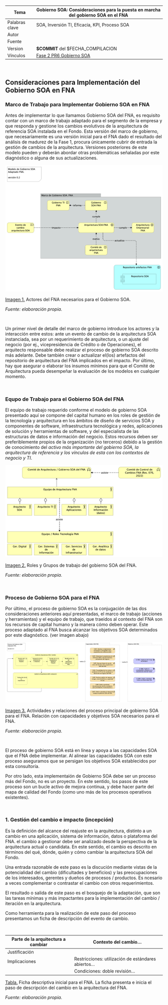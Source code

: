 |Tema            |Gobierno SOA: **Consideraciones para la puesta en marcha del gobierno SOA en el FNA** |
|----------------|---------------------------------------------------|
|Palabras clave  |SOA, Inversión TI, Eficacia, KPI, Proceso SOA|
|Autor           ||
|Fuente          ||
|Version         |**$COMMIT** del $FECHA_COMPILACION|
|Vínculos        |[Fase 2 PR6 Gobierno SOA](N03a%a20Vsta%20aSegenta%20SOA%20FNA.md)|

<br>

## Consideraciones para Implementación del Gobierno SOA en FNA


### Marco de Trabajo para Implementar Gobierno SOA en FNA
Antes de implementar lo que llamamos Gobierno SOA del FNA, es requisito contar con un marco de trabajo adaptado para el segmento de la empresa y que responda y gestione los cambios evolutivos de la arquitectura de referencia SOA instalada en el Fondo. Esta versión del marco de gobierno, que necesariamente es una versión inicial para el FNA dado el resultado del análisis de madurez de la Fase 1, procura únicamente cubrir de entrada la gestión de cambios de la arquitectura. Versiones posteriores de este modelo pueden y deberán abordar otras problemáticas señaladas por este diagnóstico o alguna de sus actualizaciones.

![](images/modelo-gob.png)

[Imagen 1.]() Actores del FNA necesarios para el Gobierno SOA.

_Fuente: elaboración propia._

<br>

Un primer nivel de detalle del marco de gobierno introduce los actores y la interacción entre estos: ante un evento de cambio de la arquitectura SOA instanciada, sea por un requerimiento de arquitectura, o un ajuste del negocio (por ej., vicepresidencia de Crédito o de Operaciones), el arquitecto responsable debe realizar el proceso de gobierno SOA descrito más adelante. Debe también crear o actualizar el(los) artefactos del repositorio de arquitectura del FNA implicados en el impacto. Por último, hay que asegurar o elaborar los insumos mínimos para que el Comité de Arquitectura pueda desempeñar la evaluación de los modelos en cualquier momento.

<br>

### Equpo de Trabajo para el Gobierno SOA del FNA
El equipo de trabajo requerido conforme el modelo de gobierno SOA presentado aquí se compone del capital humano en los roles de gestión de la tecnología y arquitectura en los ámbitos de diseño de servicios SOA y componentes de software, infraestructura tecnológica y redes, aplicaciones de solución y herramientas de software, y del especialista de las estructuras de datos e información del negocio. Estos recursos deben ser preferiblemente propios de la organización (no terceros) debido a la gestión de conocimiento del _activo más importante del gobierno SOA, la arquitectura de referencia y los vínculos de esta con los contextos de negocio y TI_.

![](images/equipo-gob.png)

[Imagen 2.]() Roles y Grupos de trabajo del gobierno SOA del FNA.

_Fuente: elaboración propia._

<br>

### Proceso de Gobierno SOA para el FNA
Por último, el proceso de gobierno SOA es la conjugación de las dos consideraciones anteriores aquí presentadas, el marco de trabajo (acciones y herramientas) y el equipo de trabajo, que traeidos al contexto del FNA son los recursos de capital humano y la manera cómo deben operar. Este proceso adaptado al FNA busca alcanzar los objetivos SOA determinados por este diagnóstico. (ver imagen abajo)

![](images/proceso-gob.png)

[Imagen 3.]() Actividades y relaciones del proceso principal de gobierno SOA para el FNA. Relación con capacidades y objetivos SOA necesarios para el FNA.

_Fuente: elaboración propia._

<br>

El proceso de gobierno SOA está en línea y apoya a las capacidades SOA que el FNA debe implementar. Al alinear las capacidades SOA con este proceso aseguramos que se persigan los objetivos SOA establecidos por esta consultoría.

Por otro lado, esta implementaión de Gobierno SOA debe ser un proceso más del Fondo, no es un proyecto. En este sentido, los pasos de este proceso son un bucle activo de mejora continua, y debe hacer parte del mapa de calidad del Fondo (como uno más de los procesos operativos existentes).

<br>

### 1. Gestión del cambio e impacto (incepción)
Es la definición del alcance del reajuste en la arquitectura, distinto a un cambio en una aplicación, sistema de información, datos o plataforma del FNA. el cambio a gestionar debe ser analizado desde la perspectiva de la arquitectura actual o candidata. En este sentido, el cambio es descrito en términos del qué, dónde, quién y cómo cambiar la arquitectura SOA del Fondo.

Una entrada razonable de este paso es la discución mediante vistas de la potencialidad del cambio (dificultades y beneficios) y las preocupaciones de los interesados, gerentes y dueños de procesos / productos. Es ncesario a veces complementar o contrastar el cambio con otros requerimientos.

El resultado o salida de este paso es el bosquejo de la adaptación, que son las tareas mínimas y más impactantes para la implementación del cambio / iteración en la arquitectura.

Como herramienta para la realización de este paso del proceso presentamos un ficha de descripción del evento de cambio.

<br>

| Parte de la arquitectura a cambiar | Contexto del cambio…                                |
|------------------------------------|-----------------------------------------------------|
| Justificación                      |                                                     |
| Implicaciones                      | Restricciones: utilización de estándares abiertos…  |
|                                    | Condiciones: doble revisión…                        |

[Tabla.]() Ficha descriptiva inicial para el FNA. La ficha presenta e inicia el paso de descripción del cambio en la arquitectura del FNA.

_Fuente: elaboración propia._
